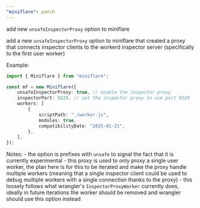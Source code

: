```yaml
---
"miniflare": patch
---
```


add new `unsafeInspectorProxy` option to miniflare

add a new `unsafeInspectorProxy` option to miniflare that created a proxy that
connects inspector clients to the workerd inspector server (specifically to
the first user worker)

Example:

```ts
import { Miniflare } from "miniflare";

const mf = new Miniflare({
	unsafeInspectorProxy: true, // enable the inspector proxy
	inspectorPort: 9229, // set the inspector proxy to use port 9229
	workers: [
		{
			scriptPath: "./worker.js",
			modules: true,
			compatibilityDate: "2025-01-21",
		},
	],
});
```

Notes: - the option is prefixes with `unsafe` to signal the fact that it is currently experimental - this proxy is used to only proxy a single user worker, the plan here is for
this to be iterated and make the proxy handle multiple workers (meaning that a single
inspector client could be used to debug multiple workers with a single connection
thanks to the proxy) - this loosely follows what wrangler's `InspectorProxyWorker` currently does,
ideally in future iterations the worker should be removed and wrangler should
use this option instead
